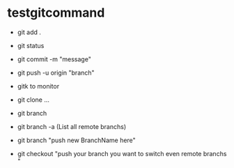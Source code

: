# testgitcommand

- git add .

- git status

- git commit -m "message"

- git push -u origin "branch"

- gitk to monitor

- git clone ... 

- git branch 

- git branch -a (List all remote branchs)

- git branch "push new BranchName here"

- git checkout "push your branch you want to switch even remote branchs "

